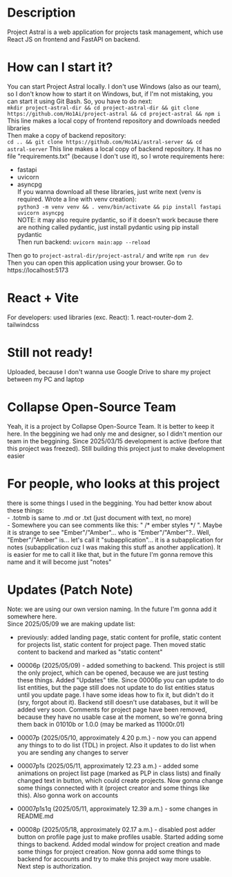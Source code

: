 # Description

Project Astral is a web application for projects task management, which use React JS on frontend and FastAPI on backend. 

# How can I start it?

You can start Project Astral locally. I don't use Windows (also as our team), so I don't know how to start it on Windows, but, if I'm not mistaking, you can start it using Git Bash. So, you have to do next:  
`mkdir project-astral-dir && cd project-astral-dir && git clone https://github.com/Ho1Ai/project-astral && cd project-astral && npm i`  
This line makes a local copy of frontend repository and downloads needed libraries  
Then make a copy of backend repository:  
`cd .. && git clone https://github.com/Ho1Ai/astral-server && cd astral-server`
This line makes a local copy of backend repository. It has no file "requirements.txt" (because I don't use it), so I wrote requirements here:  
- fastapi  
- uvicorn  
- asyncpg  
If you wanna download all these libraries, just write next (venv is required. Wrote a line with venv creation):  
`python3 -m venv venv && . venv/bin/activate && pip install fastapi uvicorn asyncpg`  
NOTE: it may also require pydantic, so if it doesn't work because there are nothing called pydantic, just install pydantic using pip install pydantic  
Then run backend: `uvicorn main:app --reload`

Then go to `project-astral-dir/project-astral/` and write `npm run dev`  
Then you can open this application using your browser. Go to https://localhost:5173


# React + Vite

For developers: 
    used libraries (exc. React):
        1. react-router-dom
        2. tailwindcss

# Still not ready! 
Uploaded, because I don't wanna use Google Drive to share my project between my PC and laptop

# Collapse Open-Source Team
Yeah, it is a project by Collapse Open-Source Team. It is better to keep it here. In the beggining we had only me and designer, so I didn't mention our team in the beggining.  Since 2025/03/15 development is active (before that this project was freezed). Still building this project just to make development easier

# For people, who looks at this project
there is some things I used in the beggining. You had better know about these things:  
    - .totmb is same to .md or .txt (just document with text, no more)  
    - Somewhere you can see comments like this: " /* ember styles */ ". Maybe it is strange to see "Ember"/"Amber"... who is "Ember"/"Amber"?.. Well, "Ember"/"Amber" is... let's call it "subapplication"... it is a subapplication for notes (subapplication cuz I was making this stuff as another application). It is easier for me to call it like that, but in the future I'm gonna remove this name and it will become just "notes"

# Updates (Patch Note)
Note: we are using our own version naming. In the future I'm gonna add it somewhere here.  
Since 2025/05/09 we are making update list:
    
- previously: added landing page, static content for profile, static content for projects list, static content for project page. Then moved static content to backend and marked as "static content"
    
- 00006p (2025/05/09) - added something to backend. This project is still the only project, which can be opened, because we are just testing these things. Added "Updates" title. Since 00006p you can update to do list entities, but the page still does not update to do list entities status until you update page. I have some ideas how to fix it, but didn't do it (sry, forgot about it). Backend still doesn't use databases, but it will be added very soon. Comments for project page have been removed, because they have no usable case at the moment, so we're gonna bring them back in 01010b or 1.0.0 (may be marked as 11000r.01)
    
- 00007p (2025/05/10, approximately 4.20 p.m.) - now you can append any things to to do list (TDL) in project. Also it updates to do list when you are sending any changes to server
    
- 00007p1s (2025/05/11, approximately 12.23 a.m.) - added some animations on project list page (marked as PLP in class lists) and finally changed text in button, which could create projects. Now gonna change some things connected with it (project creator and some things like this). Also gonna work on accounts

- 00007p1s1q (2025/05/11, approximately 12.39 a.m.) - some changes in README.md

- 00008p (2025/05/18, approximately 02.17 a.m.) - disabled post adder button on profile page just to make profiles usable. Started adding some things to backend. Added modal window for project creation and made some things for project creation. Now gonna add some things to backend for accounts and try to make this project way more usable. Next step is authorization.
